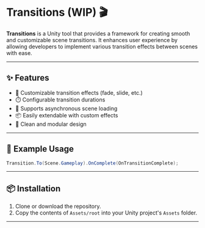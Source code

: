 # Transitions (WIP) 🎬

**Transitions** is a Unity tool that provides a framework for creating smooth and customizable scene transitions. It enhances user experience by allowing developers to implement various transition effects between scenes with ease.

---

## ✨ Features

- 🎨 Customizable transition effects (fade, slide, etc.)
- ⏱️ Configurable transition durations
- 🔄 Supports asynchronous scene loading
- 📦 Easily extendable with custom effects
- 🎯 Clean and modular design

---

## 🚀 Example Usage

```csharp
Transition.To(Scene.Gameplay).OnComplete(OnTransitionComplete);
```

---

## 📦 Installation

1. Clone or download the repository.
2. Copy the contents of `Assets/root` into your Unity project's `Assets` folder.

---
